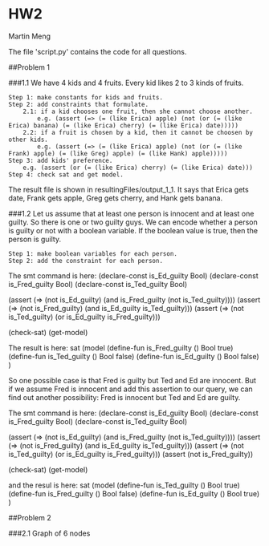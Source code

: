 # HW2
Martin Meng

The file 'script.py' contains the code for all questions.

##Problem 1

###1.1
We have 4 kids and 4 fruits. Every kid likes 2 to 3 kinds of fruits.

    Step 1: make constants for kids and fruits.
    Step 2: add constraints that formulate.
        2.1: if a kid chooses one fruit, then she cannot choose another.
            e.g. (assert (=> (= (like Erica) apple) (not (or (= (like Erica) banana) (= (like Erica) cherry) (= (like Erica) date)))))
        2.2: if a fruit is chosen by a kid, then it cannot be choosen by other kids.
            e.g. (assert (=> (= (like Erica) apple) (not (or (= (like Frank) apple) (= (like Greg) apple) (= (like Hank) apple)))))
    Step 3: add kids' preference.
        e.g. (assert (or (= (like Erica) cherry) (= (like Erica) date)))
    Step 4: check sat and get model.

The result file is shown in resultingFiles/output\_1\_1. It says that Erica gets date, Frank gets apple, Greg gets cherry, and Hank gets banana.

###1.2
Let us assume that at least one person is innocent and at least one guilty. So there is one or two guilty guys. We can encode whether a person is guilty or not with a boolean variable. If the boolean value is true, then the person is guilty. 

    Step 1: make boolean variables for each person.
    Step 2: add the constraint for each person.

The smt command is here:
(declare-const is\_Ed\_guilty Bool)
(declare-const is\_Fred\_guilty Bool)
(declare-const is\_Ted\_guilty Bool)

(assert (=> (not is\_Ed\_guilty) (and is\_Fred\_guilty (not is\_Ted\_guilty))))
(assert (=> (not is\_Fred\_guilty) (and is\_Ed\_guilty is\_Ted\_guilty)))
(assert (=> (not is\_Ted\_guilty) (or is\_Ed\_guilty is\_Fred\_guilty)))

(check-sat)
(get-model)

The result is here:
sat
(model 
  (define-fun is\_Fred\_guilty () Bool
    true)
  (define-fun is\_Ted\_guilty () Bool
    false)
  (define-fun is\_Ed\_guilty () Bool
    false)
)

So one possible case is that Fred is guilty but Ted and Ed are innocent. But if we assume Fred is innocent and add this assertion to our query, we can find out another possibility: Fred is innocent but Ted and Ed are guilty.

The smt command is here:
(declare-const is\_Ed\_guilty Bool)
(declare-const is\_Fred\_guilty Bool)
(declare-const is\_Ted\_guilty Bool)

(assert (=> (not is\_Ed\_guilty) (and is\_Fred\_guilty (not is\_Ted\_guilty))))
(assert (=> (not is\_Fred\_guilty) (and is\_Ed\_guilty is\_Ted\_guilty)))
(assert (=> (not is\_Ted\_guilty) (or is\_Ed\_guilty is\_Fred\_guilty)))
(assert (not is\_Fred\_guilty))

(check-sat)
(get-model)

and the resul is here:
sat
(model 
  (define-fun is\_Ted\_guilty () Bool
    true)
  (define-fun is\_Fred\_guilty () Bool
    false)
  (define-fun is\_Ed\_guilty () Bool
    true)
)

##Problem 2

###2.1 Graph of 6 nodes

